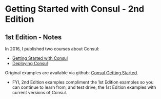 # Getting Started with Consul - 2nd Edition



## 1st Edition - Notes

In 2016, I published two courses about Consul:
- [Getting Started with Consul](https://www.pluralsight.com/courses/consul-getting-started)
- [Deploying Consul](https://www.pluralsight.com/courses/consul-deploying)

Original examples are available via github: [Consul Getting Started](https://github.com/g0t4/consul-getting-started).
- FYI, 2nd Edition examples compliment the 1st Edition examples so you can continue to learn from, and test drive, the 1st Edition examples with current versions of Consul.
